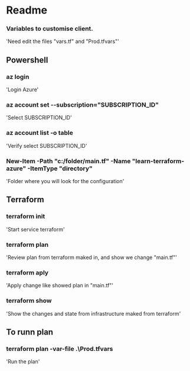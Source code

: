 # Readme
### Variables to customise client.
'Need edit the files "vars.tf" and "Prod.tfvars"'

## Powershell
### az login
'Login Azure'
### az account set --subscription="SUBSCRIPTION_ID"
'Select SUBSCRIPTION_ID'
### az account list -o table
'Verify select SUBSCRIPTION_ID'
### New-Item -Path "c:/folder/main.tf" -Name "learn-terraform-azure" -ItemType "directory"
'Folder where you will look for the configuration'

## Terraform
### terraform init 	
'Start service terraform'
### terraform plan 	
'Review plan from terraform maked in, and show we change "main.tf"'
### terraform aply
'Apply change like showed plan in "main.tf"'
### terraform show
'Show the changes and state from infrastructure maked from terraform'

## To runn plan     
### terraform plan -var-file .\Prod.tfvars
'Run the plan'
